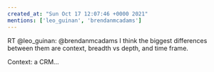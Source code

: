 ```yaml
---
created_at: "Sun Oct 17 12:07:46 +0000 2021"
mentions: ['leo_guinan', 'brendanmcadams']
---
```


RT @leo_guinan: @brendanmcadams I think the biggest differences between them are context, breadth vs depth, and time frame.

Context: a CRM…